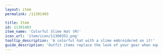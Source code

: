 ```yaml
---
layout: item
permalink: /11301403

title: Item
id: 11301403
item_name: 'Colorful Slime Hat (M)'
icon_url: 'item/icon/11300351.png'
tooltip_description: 'A colorful hat with a slime embroidered on it!'
guide_description: 'Outfit items replace the look of your gear when equipped.'
---
```

